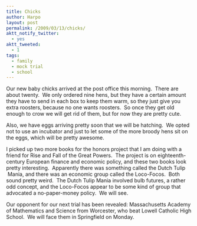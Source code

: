 ```yaml
---
title: Chicks
author: Harpo
layout: post
permalink: /2009/03/13/chicks/
aktt_notify_twitter:
  - yes
aktt_tweeted:
  - 1
tags:
  - family
  - mock trial
  - school
---
```

Our new baby chicks arrived at the post office this morning.  There are about twenty.  We only ordered nine hens, but they have a certain amount they have to send in each box to keep them warm, so they just give you extra roosters, because no one wants roosters.  So once they get old enough to crow we will get rid of them, but for now they are pretty cute.

Also, we have eggs arriving pretty soon that we will be hatching.  We opted not to use an incubator and just to let some of the more broody hens sit on the eggs, which will be pretty awesome.

I picked up two more books for the honors project that I am doing with a friend for Rise and Fall of the Great Powers.  The project is on eighteenth-century European finance and economic policy, and these two books look pretty interesting.  Apparently there was something called the Dutch Tulip  Mania, and there was an economic group called the Loco-Focos.  Both sound pretty weird.  The Dutch Tulip Mania involved bulb futures, a rather odd concept, and the Loco-Focos appear to be some kind of group that advocated a no-paper-money policy.  We will see.

Our opponent for our next trial has been revealed: Massachusetts Academy of Mathematics and Science from Worcester, who beat Lowell Catholic High School.  We will face them in Springfield on Monday.